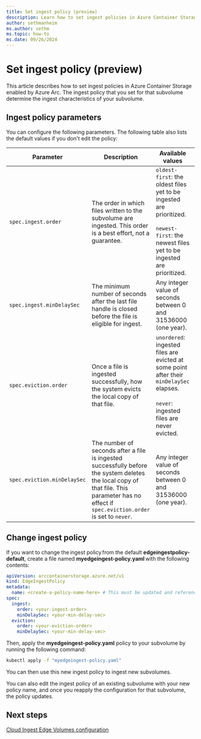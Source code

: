 ```yaml
---
title: Set ingest policy (preview)
description: Learn how to set ingest policies in Azure Container Storage enabled by Azure Arc.
author: sethmanheim
ms.author: sethm
ms.topic: how-to
ms.date: 09/26/2024
---
```


# Set ingest policy (preview)

This article describes how to set ingest policies in Azure Container Storage enabled by Azure Arc. The ingest policy that you set for that subvolume determine the ingest characteristics of your subvolume.

## Ingest policy parameters

You can configure the following parameters. The following table also lists the default values if you don't edit the policy:

| Parameter                  | Description                                                                                                                                                                                          | Available values                                                                                                                              | Default            |
|----------------------------|------------------------------------------------------------------------------------------------------------------------------------------------------------------------------------------------------|-----------------------------------------------------------------------------------------------------------------------------------------------|--------------------------|
| `spec.ingest.order`          | The order in which files written to the subvolume are ingested. This order is a best effort, not a guarantee.                                                                                            | `oldest-first`: the oldest files yet to be ingested are prioritized.<br/><br/> `newest-first`: the newest files yet to be ingested are prioritized.  | `oldest-first`             |
| `spec.ingest.minDelaySec`    | The minimum number of seconds after the last file handle is closed before the file is eligible for ingest.                                                                                            | Any integer value of seconds between 0 and 31536000 (one year).                                                                                | 60 seconds               |
| `spec.eviction.order`        | Once a file is ingested successfully, how the system evicts the local copy of that file.                                                                                                    | `unordered`: ingested files are evicted at some point after their `minDelaySec` elapses.<br/><br/>  `never`: ingested files are never evicted.      | `unordered`                |
| `spec.eviction.minDelaySec`  | The number of seconds after a file is ingested successfully before the system deletes the local copy of that file. This parameter has no effect if `spec.eviction.order` is set to `never`.  | Any integer value of seconds between 0 and 31536000 (one year).                                                                                | 300 seconds (5 minutes)  |

## Change ingest policy

If you want to change the ingest policy from the default **edgeingestpolicy-default**, create a file named **myedgeingest-policy.yaml** with the following contents:

```yaml
apiVersion: arccontainerstorage.azure.net/v1 
kind: EdgeIngestPolicy 
metadata: 
  name: <create-a-policy-name-here> # This must be updated and referenced in the spec::ingestPolicy section of the edgeSubvolume.yaml 
spec: 
  ingest: 
    order: <your-ingest-order> 
    minDelaySec: <your-min-delay-sec> 
  eviction: 
    order: <your-eviction-order> 
    minDelaySec: <your-min-delay-sec>
```

Then, apply the **myedgeingest-policy.yaml** policy to your subvolume by running the following command:

```bash
kubectl apply -f "myedgeingest-policy.yaml"
```

You can then use this new ingest policy to ingest new subvolumes.

You can also edit the ingest policy of an existing subvolume with your new policy name, and once you reapply the configuration for that subvolume, the policy updates.

## Next steps

[Cloud Ingest Edge Volumes configuration](cloud-ingest-edge-volume-configuration.md)

